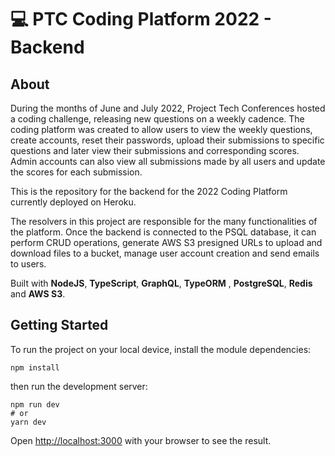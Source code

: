 # 💻 PTC Coding Platform 2022 - Backend

## About

During the months of June and July 2022, Project Tech Conferences hosted a coding challenge, releasing new questions on a weekly cadence. The coding platform was created to allow users to view the weekly questions, create accounts, reset their passwords, upload their submissions to specific questions and later view their submissions and corresponding scores. Admin accounts can also view all submissions made by all users and update the scores for each submission.

This is the repository for the backend for the 2022 Coding Platform currently deployed on Heroku.

The resolvers in this project are responsible for the many functionalities of the platform. Once the backend is connected to the PSQL database, it can perform CRUD operations, generate AWS S3 presigned URLs to upload and download files to a bucket, manage user account creation and send emails to users.

Built with **NodeJS**, **TypeScript**, **GraphQL**, **TypeORM** , **PostgreSQL**, **Redis** and **AWS S3**.

## Getting Started

To run the project on your local device, install the module dependencies:

```
npm install
```

then run the development server:

```
npm run dev
# or
yarn dev
```

Open [http://localhost:3000](http://localhost:3000) with your browser to see the result.
